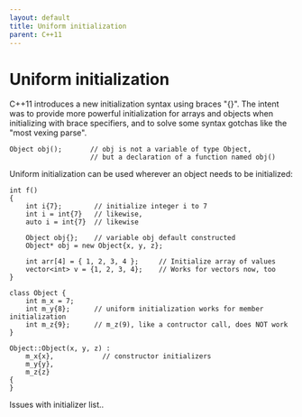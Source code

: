 ```yaml
---
layout: default
title: Uniform initialization
parent: C++11
---
```

# Uniform initialization

C++11 introduces a new initialization syntax using braces "{}".
The intent was to provide more powerful initialization for arrays and objects
when initializing with brace specifiers,
and to solve some syntax gotchas like the "most vexing parse".

    Object obj();       // obj is not a variable of type Object,
                        // but a declaration of a function named obj()

Uniform initialization can be used wherever an object needs to be initialized:

    int f()
    {
        int i{7};        // initialize integer i to 7
        int i = int{7}   // likewise,
        auto i = int{7}  // likewise

        Object obj{};    // variable obj default constructed
        Object* obj = new Object{x, y, z};

        int arr[4] = { 1, 2, 3, 4 };     // Initialize array of values
        vector<int> v = {1, 2, 3, 4};    // Works for vectors now, too
    }

    class Object {
        int m_x = 7;
        int m_y{8};      // uniform initialization works for member initialization
        int m_z{9};      // m_z(9), like a contructor call, does NOT work
    }

    Object::Object(x, y, z) :
        m_x{x},            // constructor initializers
        m_y{y},
        m_z{z}
    {
    }

<todo>
	Issues with initializer list..
</todo>
